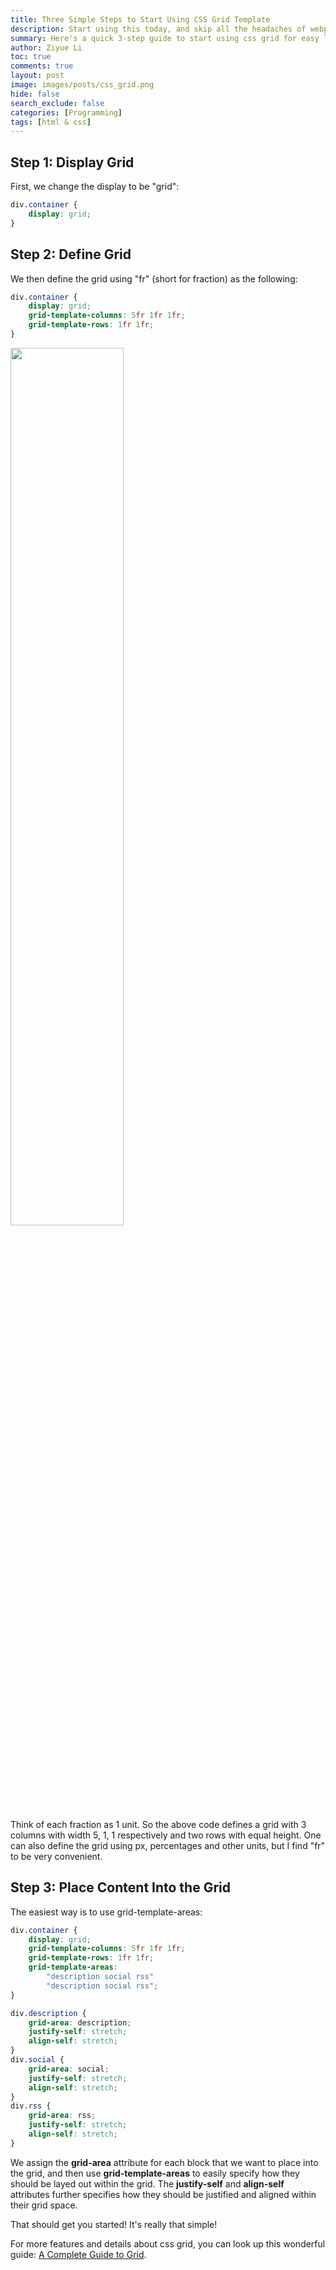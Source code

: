 ```yaml
---
title: Three Simple Steps to Start Using CSS Grid Template
description: Start using this today, and skip all the headaches of webpage layout
summary: Here's a quick 3-step guide to start using css grid for easy layout.
author: Ziyue Li
toc: true
comments: true
layout: post
image: images/posts/css_grid.png
hide: false
search_exclude: false
categories: [Programming]
tags: [html & css]
---
```



## Step 1: Display Grid
First, we change the display to be "grid":

```css
div.container {
    display: grid;
}
```

## Step 2: Define Grid

We then define the grid using "fr" (short for fraction) as the following:

```scss
div.container {
    display: grid;
    grid-template-columns: 5fr 1fr 1fr;
    grid-template-rows: 1fr 1fr;
}
```

<img src="{{ site.baseurl }}/images/posts/css_grid.png" width="60%">

Think of each fraction as 1 unit. So the above code defines a grid with 3 columns with width 5, 1, 1 respectively and two rows with equal height. One can also define the grid using px, percentages and other units, but I find "fr" to be very convenient.

## Step 3: Place Content Into the Grid
The easiest way is to use grid-template-areas:

```scss
div.container {
    display: grid;
    grid-template-columns: 5fr 1fr 1fr;
    grid-template-rows: 1fr 1fr;
    grid-template-areas:
        "description social rss"
        "description social rss";
}

div.description {
    grid-area: description;
    justify-self: stretch;
    align-self: stretch;
}
div.social {
    grid-area: social;
    justify-self: stretch;
    align-self: stretch;
}
div.rss {
    grid-area: rss;
    justify-self: stretch;
    align-self: stretch;
}
```

We assign the **grid-area** attribute for each block that we want to place into the grid, and then use **grid-template-areas** to easily specify how they should be layed out within the grid. The **justify-self** and **align-self** attributes further specifies how they should be justified and aligned within their grid space.

That should get you started! It's really that simple!

For more features and details about css grid, you can look up this wonderful guide: [A Complete Guide to Grid](https://css-tricks.com/snippets/css/complete-guide-grid/).
